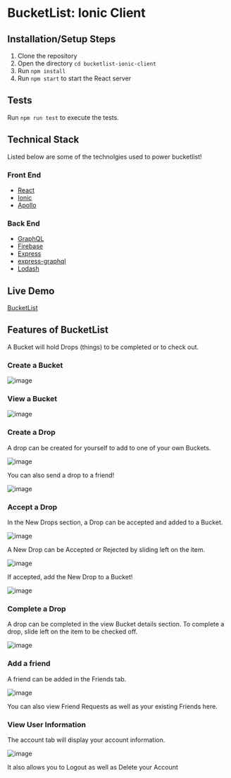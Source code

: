 # BucketList: Ionic Client

## Installation/Setup Steps
1. Clone the repository
2. Open the directory `cd bucketlist-ionic-client`
3. Run `npm install`
4. Run `npm start` to start the React server

## Tests
Run `npm run test` to execute the tests.

## Technical Stack
Listed below are some of the technolgies used to power bucketlist!

### Front End
- [React](https://reactjs.org/)
- [Ionic](https://ionicframework.com/docs/react)
- [Apollo](https://www.apollographql.com/)
### Back End
- [GraphQL](https://graphql.org/)
- [Firebase](https://firebase.google.com/)
- [Express](https://www.express.com/)
- [express-graphql](https://github.com/graphql/express-graphql)
- [Lodash](https://lodash.com/)

## Live Demo
[BucketList](http://client.bucketlist.group)

## Features of BucketList

A Bucket will hold Drops (things) to be completed or to check out.

### Create a Bucket

![image](https://i.imgur.com/azi9btJ.png)

### View a Bucket

![image](https://i.imgur.com/56jnebk.png)

### Create a Drop
A drop can be created for yourself to add to one of your own Buckets.

![image](https://i.imgur.com/iGIwI5g.png)

You can also send a drop to a friend!

![image](https://i.imgur.com/MwC8qIN.png)

### Accept a Drop

In the New Drops section, a Drop can be accepted and added to a Bucket.

![image](https://i.imgur.com/eCRoRru.png)

A New Drop can be Accepted or Rejected by sliding left on the item.

![image](https://i.imgur.com/mY8Ioeu.png)

If accepted, add the New Drop to a Bucket!

![image](https://i.imgur.com/J5Ius8W.png)

### Complete a Drop

A drop can be completed in the view Bucket details section. To complete a drop, slide left on the item to be checked off.

![image](https://i.imgur.com/JIERPjQ.png)

### Add a friend

A friend can be added in the Friends tab. 

![image](https://i.imgur.com/giD92pf.png)

You can also view Friend Requests as well as your existing Friends here.

### View User Information

The account tab will display your account information.

![image](https://i.imgur.com/atEP1vl.png)

It also allows you to Logout as well as Delete your Account
